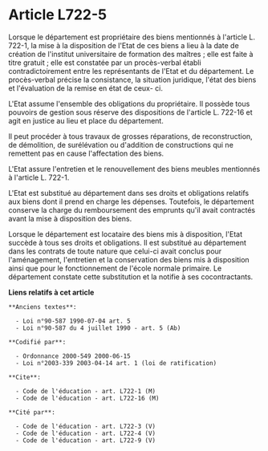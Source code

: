 # Article L722-5

Lorsque le département est propriétaire des biens mentionnés à l'article L. 722-1, la mise à la disposition de l'Etat de ces
biens a lieu à la date de création de l'institut universitaire de formation des maîtres ; elle est faite à titre gratuit ;
elle est constatée par un procès-verbal établi contradictoirement entre les représentants de l'Etat et du département. Le
procès-verbal précise la consistance, la situation juridique, l'état des biens et l'évaluation de la remise en état de ceux-
ci.

L'Etat assume l'ensemble des obligations du propriétaire. Il possède tous pouvoirs de gestion sous réserve des dispositions
de l'article L. 722-16 et agit en justice au lieu et place du département.

Il peut procéder à tous travaux de grosses réparations, de reconstruction, de démolition, de surélévation ou d'addition de
constructions qui ne remettent pas en cause l'affectation des biens.

L'Etat assure l'entretien et le renouvellement des biens meubles mentionnés à l'article L. 722-1.

L'Etat est substitué au département dans ses droits et obligations relatifs aux biens dont il prend en charge les dépenses.
Toutefois, le département conserve la charge du remboursement des emprunts qu'il avait contractés avant la mise à disposition
des biens.

Lorsque le département est locataire des biens mis à disposition, l'Etat succède à tous ses droits et obligations. Il est
substitué au département dans les contrats de toute nature que celui-ci avait conclus pour l'aménagement, l'entretien et la
conservation des biens mis à disposition ainsi que pour le fonctionnement de l'école normale primaire. Le département
constate cette substitution et la notifie à ses cocontractants.

**Liens relatifs à cet article**

	**Anciens textes**:

	  - Loi n°90-587 1990-07-04 art. 5
	  - Loi n°90-587 du 4 juillet 1990 - art. 5 (Ab)

	**Codifié par**:

	  - Ordonnance 2000-549 2000-06-15
	  - Loi n°2003-339 2003-04-14 art. 1 (loi de ratification)

	**Cite**:

	  - Code de l'éducation - art. L722-1 (M)
	  - Code de l'éducation - art. L722-16 (M)

	**Cité par**:

	  - Code de l'éducation - art. L722-3 (V)
	  - Code de l'éducation - art. L722-4 (V)
	  - Code de l'éducation - art. L722-9 (V)
